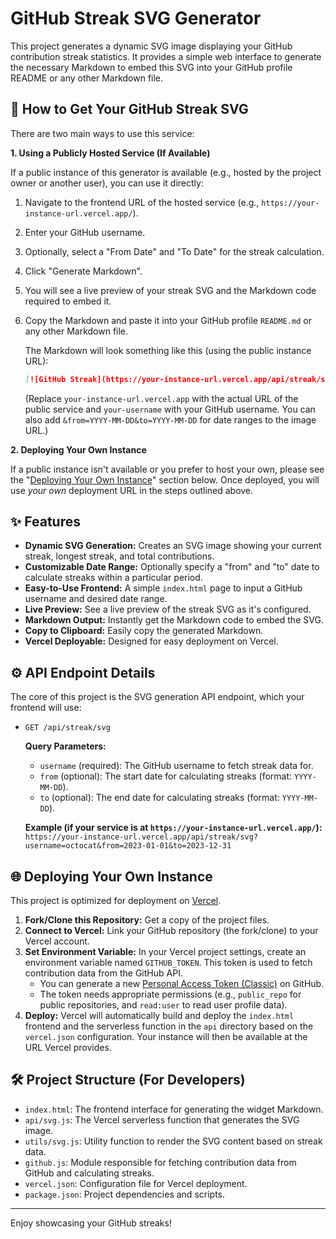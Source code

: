 # GitHub Streak SVG Generator

This project generates a dynamic SVG image displaying your GitHub contribution streak statistics. It provides a simple web interface to generate the necessary Markdown to embed this SVG into your GitHub profile README or any other Markdown file.

## 🚀 How to Get Your GitHub Streak SVG

There are two main ways to use this service:

**1. Using a Publicly Hosted Service (If Available)**

If a public instance of this generator is available (e.g., hosted by the project owner or another user), you can use it directly:

1.  Navigate to the frontend URL of the hosted service (e.g., `https://your-instance-url.vercel.app/`).
2.  Enter your GitHub username.
3.  Optionally, select a "From Date" and "To Date" for the streak calculation.
4.  Click "Generate Markdown".
5.  You will see a live preview of your streak SVG and the Markdown code required to embed it.
6.  Copy the Markdown and paste it into your GitHub profile `README.md` or any other Markdown file.

    The Markdown will look something like this (using the public instance URL):
    ```markdown
    [![GitHub Streak](https://your-instance-url.vercel.app/api/streak/svg?username=your-username)](https://git.io/streak-stats)
    ```
    (Replace `your-instance-url.vercel.app` with the actual URL of the public service and `your-username` with your GitHub username. You can also add `&from=YYYY-MM-DD&to=YYYY-MM-DD` for date ranges to the image URL.)

**2. Deploying Your Own Instance**

If a public instance isn't available or you prefer to host your own, please see the "[Deploying Your Own Instance](#deploying-your-own-instance)" section below. Once deployed, you will use *your own* deployment URL in the steps outlined above.

## ✨ Features

*   **Dynamic SVG Generation:** Creates an SVG image showing your current streak, longest streak, and total contributions.
*   **Customizable Date Range:** Optionally specify a "from" and "to" date to calculate streaks within a particular period.
*   **Easy-to-Use Frontend:** A simple `index.html` page to input a GitHub username and desired date range.
*   **Live Preview:** See a live preview of the streak SVG as it's configured.
*   **Markdown Output:** Instantly get the Markdown code to embed the SVG.
*   **Copy to Clipboard:** Easily copy the generated Markdown.
*   **Vercel Deployable:** Designed for easy deployment on Vercel.

## ⚙️ API Endpoint Details

The core of this project is the SVG generation API endpoint, which your frontend will use:

*   `GET /api/streak/svg`

    **Query Parameters:**

    *   `username` (required): The GitHub username to fetch streak data for.
    *   `from` (optional): The start date for calculating streaks (format: `YYYY-MM-DD`).
    *   `to` (optional): The end date for calculating streaks (format: `YYYY-MM-DD`).

    **Example (if your service is at `https://your-instance-url.vercel.app/`):**
    `https://your-instance-url.vercel.app/api/streak/svg?username=octocat&from=2023-01-01&to=2023-12-31`

## <a name="deploying-your-own-instance"></a>🌐 Deploying Your Own Instance

This project is optimized for deployment on [Vercel](https://vercel.com/).

1.  **Fork/Clone this Repository:** Get a copy of the project files.
2.  **Connect to Vercel:** Link your GitHub repository (the fork/clone) to your Vercel account.
3.  **Set Environment Variable:** In your Vercel project settings, create an environment variable named `GITHUB_TOKEN`. This token is used to fetch contribution data from the GitHub API.
    *   You can generate a new [Personal Access Token (Classic)](https://github.com/settings/tokens/new) on GitHub.
    *   The token needs appropriate permissions (e.g., `public_repo` for public repositories, and `read:user` to read user profile data).
4.  **Deploy:** Vercel will automatically build and deploy the `index.html` frontend and the serverless function in the `api` directory based on the `vercel.json` configuration. Your instance will then be available at the URL Vercel provides.

## 🛠️ Project Structure (For Developers)

*   `index.html`: The frontend interface for generating the widget Markdown.
*   `api/svg.js`: The Vercel serverless function that generates the SVG image.
*   `utils/svg.js`: Utility function to render the SVG content based on streak data.
*   `github.js`: Module responsible for fetching contribution data from GitHub and calculating streaks.
*   `vercel.json`: Configuration file for Vercel deployment.
*   `package.json`: Project dependencies and scripts.

---

Enjoy showcasing your GitHub streaks!
